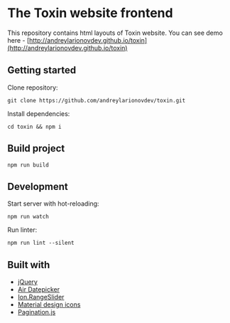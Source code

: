 # The Toxin website frontend
This repository contains html layouts of Toxin website. You can see demo here - [http://andreylarionovdev.github.io/toxin](http://andreylarionovdev.github.io/toxin) 

## Getting started
Clone repository:
```$xslt
git clone https://github.com/andreylarionovdev/toxin.git
```
Install dependencies:
```$xslt
cd toxin && npm i
```
## Build project
```$xslt
npm run build
```
## Development
Start server with hot-reloading:
```$xslt
npm run watch
```
Run linter:
```$xslt
npm run lint --silent
```
## Built with
- [jQuery](https://github.com/jquery/jquery)
- [Air Datepicker](http://t1m0n.name/air-datepicker/docs/)
- [Ion.RangeSlider](http://ionden.com/a/plugins/ion.rangeSlider/)
- [Material design icons](http://google.github.io/material-design-icons/)
- [Pagination.js](http://pagination.js.org/)
